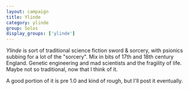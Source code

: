 ```yaml
---
layout: campaign
title: Ylinde
category: ylinde
group: Solos
display_groups: ['ylinde']
---
```


*Ylinde* is sort of traditional science fiction sword & sorcery, with psionics subbing for a lot of the "sorcery". Mix in bits of 17th and 18th century England. Genetic engineering and mad scientists and the fragility of life. Maybe not so traditional, now that I think of it.

A good portion of it is pre 1.0 and kind of rough, but I'll post it eventually.
